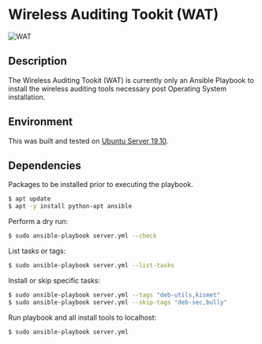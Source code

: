 # Wireless Auditing Tookit (WAT)
![WAT](https://i.imgur.com/IppKJ.jpg "WAT")

## Description
The Wireless Auditing Tookit (WAT) is currently only an Ansible Playbook to install the wireless auditing tools necessary post Operating System installation.

## Environment
This was built and tested on [Ubuntu Server 19.10](https://wiki.ubuntu.com/EoanErmine/ReleaseNotes).

## Dependencies
Packages to be installed prior to executing the playbook.

```bash
$ apt update
$ apt -y install python-apt ansible
```

Perform a dry run:
```bash
$ sudo ansible-playbook server.yml --check
```

List tasks or tags:
```bash
$ sudo ansible-playbook server.yml --list-tasks
```

Install or skip specific tasks:
```bash
$ sudo ansible-playbook server.yml --tags "deb-utils,kismet"
$ sudo ansible-playbook server.yml --skip-tags "deb-sec,bully"
```

Run playbook and all install tools to localhost:

```bash
$ sudo ansible-playbook server.yml
```
